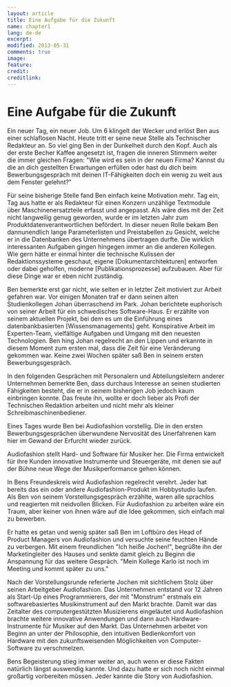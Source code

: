```yaml
---
layout: article
title: Eine Aufgabe für die Zukunft
name: chapter1
lang: de-de
excerpt: 
modified: 2013-05-31
comments: true
image:
feature:
credit:
creditlink:
---
```


# Eine Aufgabe für die Zukunft
Ein neuer Tag, ein neuer Job. Um 6 klingelt der Wecker und erlöst Ben aus einer schlaflosen Nacht. Heute tritt er seine neue Stelle als Technischer Redakteur an. So viel ging Ben in der Dunkelheit durch den Kopf. Auch als der erste Becher Kaffee angesetzt ist, fragen die inneren Stimmern weiter die immer gleichen Fragen: "Wie wird es sein in der neuen Firma? Kannst du die an dich gestellten Erwartungen erfüllen oder hast du dich beim Bewerbungsgespräch mit deinen IT-Fähigkeiten doch ein wenig zu weit aus dem Fenster gelehnt?"

Für seine bisherige Stelle fand Ben einfach keine Motivation mehr. Tag ein, Tag aus hatte er als Redakteur für einen Konzern unzählige Textmodule über Maschinenersatzteile erfasst und angepasst. Als wäre dies mit der Zeit nicht langweilig genug geworden, wurde er im letzten Jahr zum Produktdatenverantwortlichen befördert. In dieser neuen Rolle bekam Ben dannunendlich lange Parameterlisten und Preistabellen zu Gesicht, welche er in die Datenbanken des Unternehmens übertragen durfte. Die wirklich interessanten Aufgaben gingen hingegen immer an die anderen Kollegen. Wie gern hätte er einmal hinter die technische Kulissen der Redaktionssysteme geschaut, eigene [Dokumentarchitekturen] entworfen oder dabei geholfen, moderne [Publikationsprozesse] aufzubauen. Aber für diese Dinge war er eben nicht zuständig.

Ben bemerkte erst gar nicht, wie selten er in letzter Zeit motiviert zur Arbeit gefahren war. Vor einigen Monaten traf er dann seinen alten Studienkollegen Johan überraschend im Park. Johan berichtete euphorisch von seiner Arbeit für ein schwedisches Software-Haus. Er erzählte von seinem aktuellen Projekt, bei dem es um die Einführung eines datenbankbasierten [Wissensmanagements] geht. Konspirative Arbeit im Experten-Team, vielfältige Aufgaben und Umgang mit den neuesten Technologien. Ben hing Johan regelrecht an den Lippen und erkannte in diesem Moment zum ersten mal, dass die Zeit für eine Veränderung gekommen war. Keine zwei Wochen später saß Ben in seinem ersten Bewerbungsgespräch.

In den folgenden Gesprächen mit Personalern und Abteilungsleitern anderer Unternehmen bemerkte Ben, dass durchaus Interesse an seinen studierten Fähigkeiten besteht, die er in seinem bisherigen Job jedoch kaum einbringen konnte. Das freute ihn, wollte er doch lieber als Profi der Technischen Redaktion arbeiten und nicht mehr als kleiner Schreibmaschinenbediener. 

Eines Tages wurde Ben bei Audiofashion vorstellig. Die in den ersten Bewerbungsgesprächen überwundene Nervosität des Unerfahrenen kam hier im Gewand der Erfurcht wieder zurück. 

Audiofashion stellt Hard- und Software für Musiker her. Die Firma entwickelt für ihre Kunden innovative Instrumente und Steuergeräte, mit denen sie auf der Bühne neue Wege der Musikperformance gehen können.

In Bens Freundeskreis wird Audiofashion regelrecht verehrt. Jeder hat bereits das ein oder andere Audiofashion-Produkt im Hobbystudio laufen. Als Ben von seinem Vorstellungsgespräch erzählte, waren alle sprachlos und reagierten mit neidvollen Blicken. Für Audiofashion zu arbeiten wäre ein Traum, aber keiner von ihnen wäre auf die Idee gekommen, sich einfach mal zu bewerben.

Er hatte es getan und wenig später saß Ben im Loftbüro des Head of Product Managers von Audiofashion und versuchte seine feuchten Hände zu verbergen. Mit einem freundlichen "Ich heiße Jochen!", begrüßte ihn der Marketingleiter des Hauses und senkte damit gleich zu Beginn die Anspannung für das weitere Gespräch. "Mein Kollege Karlo ist noch im Meeting und kommt später zu uns."

Nach der Vorstellungsrunde referierte Jochen mit sichtlichem Stolz über seinen Arbeitgeber Audiofashion. Das Unternehmen entstand vor 12 Jahren als Start-Up eines Programmierers, der mit "Monstrum" erstmals ein softwarebasiertes Musikinstrument auf den Markt brachte. Damit war das Zeitalter des computergestützten Musizierens eingeläutet und Audiofashion brachte weitere innovative Anwendungen und dann auch Hardware-Instrumente für Musiker auf den Markt. Das Unternehmen arbeitet von Beginn an unter der Philosophie, den intuitiven Bedienkomfort von Hardware mit den zukunftsweisenden Möglichkeiten von Computer-Software zu verschmelzen. 

Bens Begeisterung stieg immer weiter an, auch wenn er diese Fakten natürlich längst auswendig kannte. Und dazu hatte er sich noch nicht einmal großartig vorbereiten müssen. Jeder kannte die Story von Audiofashion.

